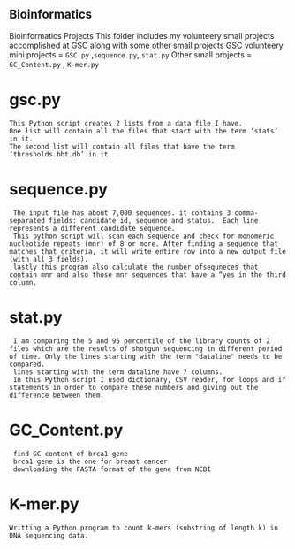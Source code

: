 ## Bioinformatics
Bioinformatics Projects
This folder includes my volunteery small projects accomplished at GSC along with some other small projects
GSC volunteery mini projects = `GSC.py` ,`sequence.py`, `stat.py`
Other small projects = `GC_Content.py` , `K-mer.py` 

gsc.py
=
    This Python script creates 2 lists from a data file I have.
    One list will contain all the files that start with the term ‘stats’ in it.
    The second list will contain all files that have the term ‘thresholds.bbt.db’ in it. 


sequence.py
=
     The input file has about 7,000 sequences. it contains 3 comma-separated fields: candidate id, sequence and status.  Each line represents a different candidate sequence.  
     This python script will scan each sequence and check for monomeric nucleotide repeats (mnr) of 8 or more. After finding a sequence that matches that criteria, it will write entire row into a new output file (with all 3 fields).
     lastly this program also calculate the number ofsequneces that contain mnr and also those mnr sequences that have a “yes in the third column.
     

stat.py
=
     I am comparing the 5 and 95 percentile of the library counts of 2 files which are the results of shotgun sequencing in different period of time. Only the lines starting with the term "dataline" needs to be compared.
     lines starting with the term dataline have 7 columns.
     In this Python script I used dictionary, CSV reader, for loops and if statements in order to compare these numbers and giving out the difference between them.
     
 
 GC_Content.py
 =
     find GC content of brca1 gene
     brca1 gene is the one for breast cancer
     downloading the FASTA format of the gene from NCBI
     

K-mer.py
=
    Writting a Python program to count k-mers (substring of length k) in DNA sequencing data.
